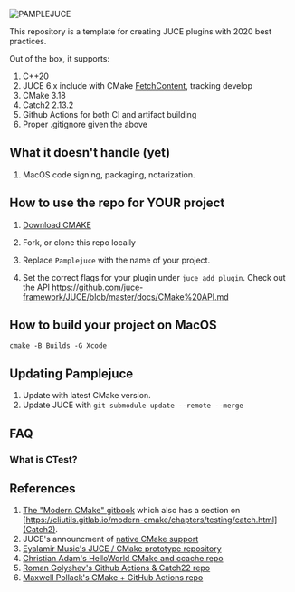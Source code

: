 ![PAMPLEJUCE](pamplejuce.png)

This repository is a template for creating JUCE plugins with 2020 best practices.

Out of the box, it supports:

1. C++20
2. JUCE 6.x include with CMake [FetchContent](https://cmake.org/cmake/help/v3.11/module/FetchContent.html), tracking develop
3. CMake 3.18
4. Catch2 2.13.2
5. Github Actions for both CI and artifact building
6. Proper .gitignore given the above

## What it doesn't handle (yet)

1. MacOS code signing, packaging, notarization.

## How to use the repo for YOUR project

1. [Download CMAKE](https://cmake.org/download/)

2. Fork, or clone this repo locally

3. Replace `Pamplejuce` with the name of your project.

4. Set the correct flags for your plugin under `juce_add_plugin`. Check out the API https://github.com/juce-framework/JUCE/blob/master/docs/CMake%20API.md


## How to build your project on MacOS

```
cmake -B Builds -G Xcode
```

## Updating Pamplejuce

1. Update with latest CMake version.
2. Update JUCE with `git submodule update --remote --merge`

## FAQ 

### What is CTest?


## References

1. [The "Modern CMake" gitbook](https://cliutils.gitlab.io/) which also has a section on [https://cliutils.gitlab.io/modern-cmake/chapters/testing/catch.html](Catch2).
2. JUCE's announcment of [native CMake support](https://forum.juce.com/t/native-built-in-cmake-support-in-juce/38700)
3. [Eyalamir Music's JUCE / CMake prototype repository](https://github.com/eyalamirmusic/JUCECmakeRepoPrototype)
4. [Christian Adam's HelloWorld CMake and ccache repo](https://github.com/cristianadam/HelloWorld)
5. [Roman Golyshev's Github Actions & Catch22 repo](https://github.com/fedochet/github-actions-cpp-test)
6. [Maxwell Pollack's CMake + GitHub Actions repo](https://github.com/maxwellpollack/juce-plugin-ci)
